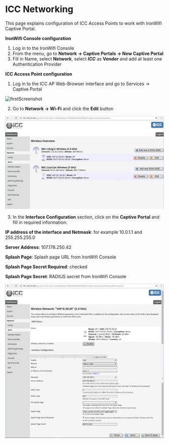  # ICC Networking

This page explains configuration of ICC Access Points to work with IronWifi Captive Portal.

**IronWifi Console configuration**

1. Log in to the IronWifi Console
2. From the menu, go to **Network -> Captive Portals -> New Captive Portal**
3. Fill in Name, select **Network**, select **_ICC_** as **Vendor** and add at least one Authentication Provider

**ICC Access Point configuration**

1. Log in to the ICC AP Web-Browser interface and go to Services -> Captive Portal

![firstScreenshot](https://raw.githubusercontent.com/IronWifi/docs/master/configuration-guides/ICC_Networking/ICC.png)

2. Go to **Network -> Wi-Fi** and click the **Edit** button

![secondScreenshot](ICC_Networking/ICC2.png)

3. In the **Interface Configuration** section, click on the **Captive Portal** and fill in required information:

**IP address of the interface and Netmask**: for example 10.0.1.1 and 255.255.255.0

**Server Address**: 107.178.250.42

**Splash Page**: Splash page URL from IronWifi Console

**Splash Page Secret Required**: checked

**Splash Page Secret**: RADIUS secret from IronWifi Console

![thirdScreenshot](ICC_Networking/ICC3.png)
